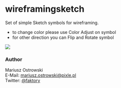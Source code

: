 # wireframingsketch
Set of simple Sketch symbols for wireframing.

- to change color please use Color Adjust on symbol
- for other direction you can Flip and Rotate symbol

![](https://raw.githubusercontent.com/mariuszostrowski/wireframingsketch/master/preview.gif)

### Author
Mariusz Ostrowski  
E-Mail: mariusz.ostrowski@pixle.pl  
Twitter: [@faktory](https://twitter.com/faktory)
